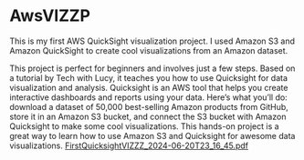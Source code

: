 # AwsVIZZP
This is my first AWS QuickSight visualization project. I used Amazon S3 and Amazon QuickSight to create cool visualizations from an Amazon dataset.

This project is perfect for beginners and involves just a few steps. Based on a tutorial by Tech with Lucy, it teaches you how to use Quicksight for data visualization and analysis. Quicksight is an AWS tool that helps you create interactive dashboards and reports using your data. Here’s what you’ll do: download a dataset of 50,000 best-selling Amazon products from GitHub, store it in an Amazon S3 bucket, and connect the S3 bucket with Amazon Quicksight to make some cool visualizations. This hands-on project is a great way to learn how to use Amazon S3 and Quicksight for awesome data visualizations.
[FirstQuicksightVIZZZ_2024-06-20T23_16_45.pdf](https://github.com/user-attachments/files/15921062/FirstQuicksightVIZZZ_2024-06-20T23_16_45.pdf)
